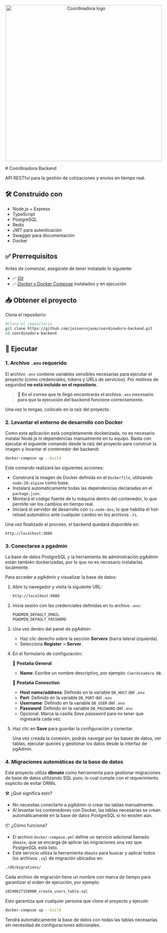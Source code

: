 <p align="center">
  <img src="https://coordinadora.com/wp-content/uploads/2023/03/logo-coordinadora.svg" width="500" alt="Coordinadora logo" />
</p>
# Coordinadora Backend

API RESTful para la gestión de cotizaciones y envíos en tiempo real.

## 🛠️ Construido con

- Node.js + Express
- TypeScript
- PostgreSQL
- Redis
- JWT para autenticación
- Swagger para documentación
- Docker

## ✅ Prerrequisitos

Antes de comenzar, asegúrate de tener instalado lo siguiente:

- ✅ [*Git*](https://git-scm.com/)
- ✅ [*Docker* y Docker Compose](https://www.docker.com/get-started) instalados y en ejecución

## 📥 Obtener el proyecto

Clona el repositorio:

```bash
#Clona el repositorio
git clone https://github.com/jeisonrojasm/coordinadora-backend.git
cd coordinadora-backend
```

## 🚀 Ejecutar

### 1. **Archivo `.env` requerido**

El archivo `.env` contiene variables sensibles necesarias para ejecutar el proyecto (como credenciales, tokens y URLs de servicios).
Por motivos de seguridad **no está incluido en el repositorio**.

> 🔐 **En el correo que te llegó encontrarás el archivo `.env` necesario para que la ejecución del backend funcione correctamente.**

Una vez lo tengas, colócalo en la raíz del proyecto.

### 2. Levantar el entorno de desarrollo con Docker

Como esta aplicación está completamente dockerizada, no es necesario instalar Node.js ni dependencias manualmente en tu equipo. Basta con ejecutar el siguiente comando desde la raíz del proyecto para construir la imagen y levantar el contenedor del backend:

```bash
docker-compose up --build
```

Este comando realizará las siguientes acciones:

- Construirá la imagen de Docker definida en el `Dockerfile`, utilizando `node:20-alpine` como base.
- Instalará automáticamente todas las dependencias declaradas en el `package.json`.
- Montará el código fuente de tu máquina dentro del contenedor, lo que permite ver los cambios en tiempo real.
- Iniciará el servidor de desarrollo con `ts-node-dev`, lo que habilita el hot-reload automático ante cualquier cambio en los archivos `.ts`.

Una vez finalizado el proceso, el backend quedará disponible en:

```arduino
http://localhost:3000
```

### 3. Conectarse a pgadmin

La base de datos PostgreSQL y la herramienta de administración pgAdmin están también dockerizadas, por lo que no es necesario instalarlas localmente.

Para acceder a pgAdmin y visualizar la base de datos:

1. Abre tu navegador y visita la siguiente URL:

   ```bash
   http://localhost:8080
   ```

2. Inicia sesión con las credenciales definidas en tu archivo `.env`:

   ```bash
   PGADMIN_DEFAULT_EMAIL
   PGADMIN_DEFAULT_PASSWORD
   ```

3. Una vez dentro del panel de pgAdmin:
   - Haz clic derecho sobre la sección **Servers** (barra lateral izquierda).
   - Selecciona **Register** > **Server**.

4. En el formulario de configuración:

   🧾 **Pestaña General**
   - **Name**: Escribe un nombre descriptivo, por ejemplo: `Coordinadora DB`.

   🔌 **Pestaña Connection**
   - **Host name/address**: Definido en la variable `DB_HOST` del `.env`
   - **Port**: Definido en la variable `DB_PORT` del `.env`
   - **Username**: Definido en la variable `DB_USER` del `.env`
   - **Password**: Definido en la variable `DB_PASSWORD` del `.env`
   - Opcional: Marca la casilla *Save password* para no tener que ingresarla cada vez.
  
5. Haz clic en **Save** para guardar la configuración y conectar.

   Una vez creada la conexión, podrás navegar por las bases de datos, ver tablas, ejecutar queries y gestionar los datos desde la interfaz de pgAdmin.

### 4. Migraciones automáticas de la base de datos

Este proyecto utiliza **dbmate** como herramienta para gestionar migraciones de base de datos utilizando SQL puro, lo cual cumple con el requerimiento explícito de evitar ORMs.

🛠️ ¿Qué significa esto?

- No necesitas conectarte a pgAdmin ni crear las tablas manualmente.
- Al levantar los contenedores con Docker, las tablas necesarias se crean automáticamente en la base de datos PostgreSQL si no existen aún.

📦 ¿Cómo funciona?

- El archivo `docker-compose.yml` define un servicio adicional llamado `dbmate`, que se encarga de aplicar las migraciones una vez que PostgreSQL está listo.
- Este servicio utiliza la herramienta `dbmate` para buscar y aplicar todos los archivos `.sql` de migración ubicados en:

```bash
./db/migrations/
```

Cada archivo de migración tiene un nombre con marca de tiempo para garantizar el orden de ejecución, por ejemplo:

```bash
20240627150000_create_users_table.sql
```

Esto garantiza que cualquier persona que clone el proyecto y ejecute:

```bash
docker-compose up --build
```

Tendrá automáticamente la base de datos con todas las tablas necesarias sin necesidad de configuraciones adicionales.
